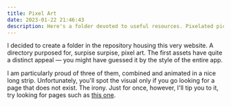 ```yaml
---
title: Pixel Art
date: 2023-01-22 21:46:43
description: Here's a folder devoted to useful resources. Pixelated pictures for upcoming titles?
---
```


I decided to create a folder in the repository housing this very website. A directory purposed for, surpise surpise, pixel art. The first assets have quite a distinct appeal — you might have guessed it by the style of the entire app.

I am particularly proud of three of them, combined and animated in a nice long strip. Unfortunately, you'll spot the visual only if you go looking for a page that does not exist. The irony. Just for once, however, I'll tip you to it, try looking for pages such as [this one](/a-definitely-missing-page).
